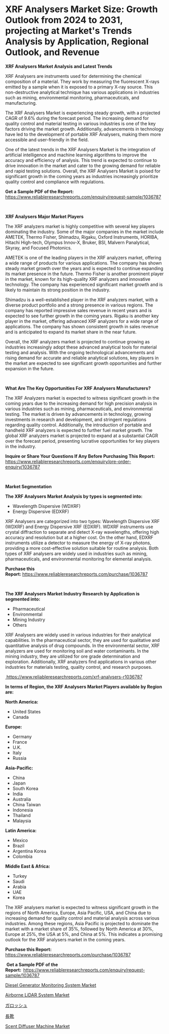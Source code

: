 <p><h1>XRF Analysers Market Size: Growth Outlook from 2024 to 2031, projecting at Market's Trends Analysis by Application, Regional Outlook, and Revenue</h1></p><p><strong>XRF Analysers Market Analysis and Latest Trends</strong></p>
<p><p>XRF Analysers are instruments used for determining the chemical composition of a material. They work by measuring the fluorescent X-rays emitted by a sample when it is exposed to a primary X-ray source. This non-destructive analytical technique has various applications in industries such as mining, environmental monitoring, pharmaceuticals, and manufacturing.</p><p>The XRF Analysers Market is experiencing steady growth, with a projected CAGR of 9.6% during the forecast period. The increasing demand for quality control and material testing in various industries is one of the key factors driving the market growth. Additionally, advancements in technology have led to the development of portable XRF Analysers, making them more accessible and user-friendly in the field.</p><p>One of the latest trends in the XRF Analysers Market is the integration of artificial intelligence and machine learning algorithms to improve the accuracy and efficiency of analysis. This trend is expected to continue to drive innovation in the market and cater to the growing demand for reliable and rapid testing solutions. Overall, the XRF Analysers Market is poised for significant growth in the coming years as industries increasingly prioritize quality control and compliance with regulations.</p></p>
<p><strong>Get a Sample PDF of the Report:&nbsp;</strong> <a href="https://www.reliableresearchreports.com/enquiry/request-sample/1036787">https://www.reliableresearchreports.com/enquiry/request-sample/1036787</a></p>
<p>&nbsp;</p>
<p><strong>XRF Analysers Major Market Players</strong></p>
<p><p>The XRF analyzers market is highly competitive with several key players dominating the industry. Some of the major companies in the market include AMETEK, Thermo Fisher, Shimadzu, Rigaku, Oxford Instruments, HORIBA, Hitachi High-tech, Olympus Innov-X, Bruker, BSI, Malvern Panalytical, Skyray, and Focused Photonics.</p><p>AMETEK is one of the leading players in the XRF analyzers market, offering a wide range of products for various applications. The company has shown steady market growth over the years and is expected to continue expanding its market presence in the future. Thermo Fisher is another prominent player in the market, known for its high-quality XRF analyzers and innovative technology. The company has experienced significant market growth and is likely to maintain its strong position in the industry.</p><p>Shimadzu is a well-established player in the XRF analyzers market, with a diverse product portfolio and a strong presence in various regions. The company has reported impressive sales revenue in recent years and is expected to see further growth in the coming years. Rigaku is another key player in the market, offering advanced XRF analyzers for a wide range of applications. The company has shown consistent growth in sales revenue and is anticipated to expand its market share in the near future.</p><p>Overall, the XRF analyzers market is projected to continue growing as industries increasingly adopt these advanced analytical tools for material testing and analysis. With the ongoing technological advancements and rising demand for accurate and reliable analytical solutions, key players in the market are expected to see significant growth opportunities and further expansion in the future.</p></p>
<p>&nbsp;</p>
<p><strong>What Are The Key Opportunities For XRF Analysers Manufacturers?</strong></p>
<p><p>The XRF Analyzers market is expected to witness significant growth in the coming years due to the increasing demand for high precision analysis in various industries such as mining, pharmaceuticals, and environmental testing. The market is driven by advancements in technology, growing investments in research and development, and stringent regulations regarding quality control. Additionally, the introduction of portable and handheld XRF analyzers is expected to further fuel market growth. The global XRF analyzers market is projected to expand at a substantial CAGR over the forecast period, presenting lucrative opportunities for key players in the industry.</p></p>
<p><strong>Inquire or Share Your Questions If Any Before Purchasing This Report:</strong> <a href="https://www.reliableresearchreports.com/enquiry/pre-order-enquiry/1036787">https://www.reliableresearchreports.com/enquiry/pre-order-enquiry/1036787</a></p>
<p>&nbsp;</p>
<p><strong>Market Segmentation</strong></p>
<p><strong>The XRF Analysers Market Analysis by types is segmented into:</strong></p>
<p><ul><li>Wavelength Dispersive (WDXRF)</li><li>Energy Dispersive (EDXRF)</li></ul></p>
<p><p>XRF Analysers are categorized into two types: Wavelength Dispersive XRF (WDXRF) and Energy Dispersive XRF (EDXRF). WDXRF instruments use crystal diffraction to separate and detect X-ray wavelengths, offering high accuracy and resolution but at a higher cost. On the other hand, EDXRF instruments utilize a detector to measure the energy of X-ray photons, providing a more cost-effective solution suitable for routine analysis. Both types of XRF analysers are widely used in industries such as mining, pharmaceuticals, and environmental monitoring for elemental analysis.</p></p>
<p><strong>Purchase this Report:&nbsp;</strong><a href="https://www.reliableresearchreports.com/purchase/1036787">https://www.reliableresearchreports.com/purchase/1036787</a></p>
<p>&nbsp;</p>
<p><strong>The XRF Analysers Market Industry Research by Application is segmented into:</strong></p>
<p><ul><li>Pharmaceutical</li><li>Environmental</li><li>Mining Industry</li><li>Others</li></ul></p>
<p><p>XRF Analysers are widely used in various industries for their analytical capabilities. In the pharmaceutical sector, they are used for qualitative and quantitative analysis of drug compounds. In the environmental sector, XRF analyzers are used for monitoring soil and water contaminants. In the mining industry, they are utilized for ore grade determination and exploration. Additionally, XRF analyzers find applications in various other industries for materials testing, quality control, and research purposes.</p></p>
<p><a href="https://www.reliableresearchreports.com/xrf-analysers-r1036787">&nbsp;https://www.reliableresearchreports.com/xrf-analysers-r1036787</a></p>
<p><strong>In terms of Region, the XRF Analysers Market Players available by Region are:</strong></p>
<p>
    <p> <strong> North America: </strong>
        <ul>
            <li>United States</li>
            <li>Canada</li>
        </ul>
        </p> 
    <p> <strong> Europe: </strong>
        <ul>
            <li>Germany</li>
            <li>France</li>
            <li>U.K.</li>
            <li>Italy</li>
            <li>Russia</li>
        </ul>
        </p> 
    <p> <strong> Asia-Pacific: </strong>
        <ul>
            <li>China</li>
            <li>Japan</li>
            <li>South Korea</li>
            <li>India</li>
            <li>Australia</li>
            <li>China Taiwan</li>
            <li>Indonesia</li>
            <li>Thailand</li>
            <li>Malaysia</li>
        </ul>
        </p> 
    <p> <strong> Latin America: </strong>
        <ul>
            <li>Mexico</li>
            <li>Brazil</li>
            <li>Argentina Korea</li>
            <li>Colombia</li>
        </ul>
        </p> 
    <p> <strong> Middle East & Africa: </strong>
        <ul>
            <li>Turkey</li>
            <li>Saudi</li>
            <li>Arabia</li>
            <li>UAE</li>
            <li>Korea</li>
        </ul>
    </p>
    </p>
<p><p>The XRF analysers market is expected to witness significant growth in the regions of North America, Europe, Asia Pacific, USA, and China due to increasing demand for quality control and material analysis across various industries. Among these regions, Asia Pacific is projected to dominate the market with a market share of 35%, followed by North America at 30%, Europe at 25%, the USA at 5%, and China at 5%. This indicates a promising outlook for the XRF analysers market in the coming years.</p></p>
<p><strong>Purchase this Report: </strong><a href="https://www.reliableresearchreports.com/purchase/1036787">https://www.reliableresearchreports.com/purchase/1036787</a></p>
<p>&nbsp;<strong>Get a Sample PDF of the Report:&nbsp;&nbsp;</strong><a href="https://www.reliableresearchreports.com/enquiry/request-sample/1036787">https://www.reliableresearchreports.com/enquiry/request-sample/1036787</a></p>
<p><strong></strong></p>
<p><p><a href="https://www.linkedin.com/pulse/diesel-generator-monitoring-system-market-insights-0nmre?trackingId=3Avn4KxmL5avz4uWwVhTJw%3D%3D">Diesel Generator Monitoring System Market</a></p><p><a href="https://www.linkedin.com/pulse/airborne-lidar-system-market-outlook-industry-overview-gu4fc?trackingId=%2FT6edBGnKU1pzJQmrPk9QA%3D%3D">Airborne LiDAR System Market</a></p><p><a href="https://github.com/JaydaWisoky2014/Market-Research-Report-List-1/blob/main/167090835090.md">ガロッシュ</a></p><p><a href="https://github.com/ppmazlotr77499/Market-Research-Report-List-1/blob/main/896563235091.md">長靴</a></p><p><a href="https://github.com/mauripalmi/Market-Research-Report-List-3/blob/main/scent-diffuser-machine-market.md">Scent Diffuser Machine Market</a></p></p>
